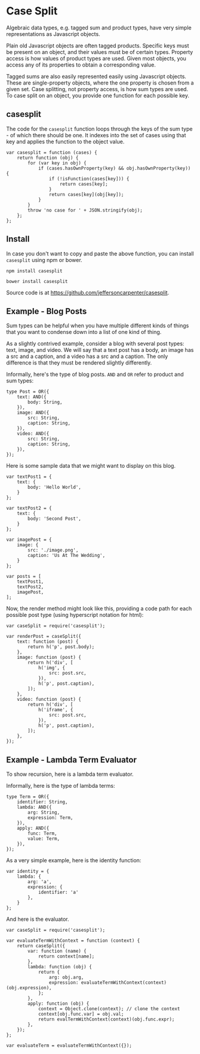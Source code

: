 # Case Split

Algebraic data types, e.g. tagged sum and product types, have very
simple representations as Javascript objects.

Plain old Javascript objects are often tagged products.  Specific keys
must be present on an object, and their values must be of certain
types.  Property access is how values of product types are used.
Given most objects, you access any of its properties to obtain a
corresponding value.

Tagged sums are also easily represented easily using Javascript
objects.  These are single-property objects, where the one property is
chosen from a given set.  Case splitting, not property access, is how
sum types are used.  To case split on an object, you provide one
function for each possible key.

## casesplit

The code for the `casesplit` function loops through the keys of the
sum type - of which there should be one.  It indexes into the set of
cases using that key and applies the function to the object value.

```
var casesplit = function (cases) {
	return function (obj) {
		for (var key in obj) {
			if (cases.hasOwnProperty(key) && obj.hasOwnProperty(key)) {
				if (!isFunction(cases[key])) {
					return cases[key];
				}
				return cases[key](obj[key]);
			}
		}
		throw 'no case for ' + JSON.stringify(obj);
	};
};
```

## Install

In case you don't want to copy and paste the above function, you can
install `casesplit` using npm or bower.

`npm install casesplit`

`bower install casesplit`

Source code is at https://github.com/jeffersoncarpenter/casesplit.

## Example - Blog Posts

Sum types can be helpful when you have multiple different kinds of
things that you want to condense down into a list of one kind of
thing.

As a slightly contrived example, consider a blog with several post
types: text, image, and video.  We will say that a text post has a
body, an image has a src and a caption, and a video has a src and a
caption.  The only difference is that they must be rendered slightly
differently.

Informally, here's the type of blog posts.  `AND` and `OR` refer to
product and sum types:

```
type Post = OR({
    text: AND({
        body: String,
    }),
    image: AND({
        src: String,
        caption: String,
    }),
    video: AND({
        src: String,
        caption: String,
    }),
});
```

Here is some sample data that we might want to display on this blog.

```
var textPost1 = {
    text: {
        body: 'Hello World',
    }
};

var textPost2 = {
    text: {
        body: 'Second Post',
    }
};

var imagePost = {
    image: {
        src: './image.png',
        caption: 'Us At The Wedding',
    }
};

var posts = [
    textPost1,
    textPost2,
    imagePost,
];
```

Now, the render method might look like this, providing a code path for
each possible post type (using hyperscript notation for html):


```
var caseSplit = require('casesplit');

var renderPost = caseSplit({
    text: function (post) {
        return h('p', post.body);
    },
    image: function (post) {
        return h('div', [
            h('img', {
                src: post.src,
            }),
            h('p', post.caption),
        ]);
    },
    video: function (post) {
        return h('div', [
            h('iframe', {
                src: post.src,
            }),
            h('p', post.caption),
        ]);
    },
});
```

## Example - Lambda Term Evaluator

To show recursion, here is a lambda term evaluator.

Informally, here is the type of lambda terms:

```
type Term = OR({
    identifier: String,
    lambda: AND({
        arg: String,
        expression: Term,
    }),
    apply: AND({
        func: Term,
        value: Term,
    }),
});
```

As a very simple example, here is the identity function:

```
var identity = {
    lambda: {
        arg: 'a',
        expression: {
            identifier: 'a'
        },
    }
};
```

And here is the evaluator.

```
var caseSplit = require('casesplit');

var evaluateTermWithContext = function (context) {
    return caseSplit({
        var: function (name) {
            return context[name];
        },
        lambda: function (obj) {
            return {
                arg: obj.arg,
                expression: evaluateTermWithContext(context)(obj.expression),
            };
        },
        apply: function (obj) {
            context = Object.clone(context); // clone the context
            context[obj.func.var] = obj.val;
            return evalTermWithContext(context)(obj.func.expr);
        },
    });
};

var evaluateTerm = evaluateTermWithContext({});
```
